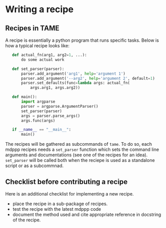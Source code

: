 # Writing a recipe

## Recipes in TAME

A recipe is essentially a python program that runs specific tasks.
Below is how a typical recipe looks like:

```Python
   def actual_fn(arg1, arg2=1, ...):
       do some actual work

   def set_parser(parser):
       parser.add_argument('arg1', help='argument 1')
       parser.add_argument('--arg2', help='argument 2', default=1)
       parser.set_defaults(func=lambda args: actual_fn(
           args.arg1, args.arg2))

   def main():
       import argparse
       parser = argparse.ArgumentParser()
       set_parser(parser)
       args = parser.parse_args()
       args.func(args)

   if __name__ == "__main__":
       main()
```

The recipes will be gathered as subcommands of `tame`. To do so,
each mdppp recipes needs a `set_parser` function which sets the
command line arguments and documentations (see one of the recipes for
an idea). `set_parser` will be called both when the reciepe is used
as a standalone script or as a subcommnad.

## Checklist before contributing a recipe

Here is an additional checklist for implementing a new recipe.

- place the recipe in a sub-package of recipes.
- test the recipe with the latest mdppp code
- document the method used and cite appropriate reference in docstring
  of the recipe.
